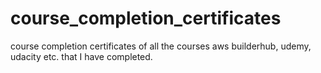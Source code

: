 # course_completion_certificates
course completion certificates of all the courses aws builderhub, udemy, udacity etc. that I have completed.
